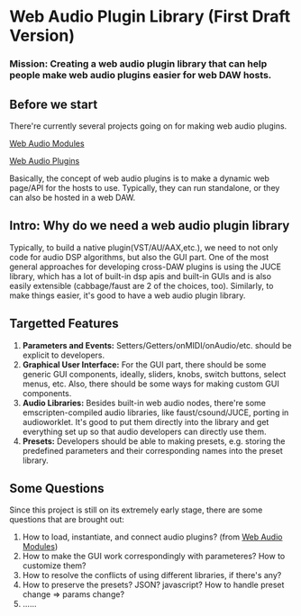 # Web Audio Plugin Library (First Draft Version)

### Mission: Creating a web audio plugin library that can help people make web audio plugins easier for web DAW hosts.

## Before we start
There're currently several projects going on for making web audio plugins. 

[Web Audio Modules](https://github.com/webaudiomodules)

[Web Audio Plugins](https://github.com/micbuffa/WebAudioPlugins)

Basically, the concept of web audio plugins is to make a dynamic web page/API for the hosts to use. Typically, they can run standalone, or they can also be hosted in a web DAW.


## Intro: Why do we need a web audio plugin library

Typically, to build a native plugin(VST/AU/AAX,etc.), we need to not only code for audio DSP algorithms, but also the GUI part. One of the most general approaches for developing cross-DAW plugins is using the JUCE library, which has a lot of built-in dsp apis and built-in GUIs and is also easily extensible (cabbage/faust are 2 of the choices, too). Similarly, to make things easier, it's good to have a web audio plugin library. 

## Targetted Features

1. **Parameters and Events:** Setters/Getters/onMIDI/onAudio/etc. should be explicit to developers.
2. **Graphical User Interface:** For the GUI part, there should be some generic GUI components, ideally, sliders, knobs, switch buttons, select menus, etc. Also, there should be some ways for making custom GUI components.
3. **Audio Libraries:** Besides built-in web audio nodes, there're some emscripten-compiled audio libraries, like faust/csound/JUCE, porting in audioworklet. It's good to put them directly into the library and get everything set up so that audio developers can directly use them. 
4. **Presets:** Developers should be able to making presets, e.g. storing the predefined parameters and their corresponding names into the preset library.


## Some Questions
Since this project is still on its extremely early stage, there are some questions that are brought out:

1. How to load, instantiate, and connect audio plugins? (from [Web Audio Modules](https://github.com/webaudiomodules))
2. How to make the GUI work correspondingly with parameteres? How to customize them?
3. How to resolve the conflicts of using different libraries, if there's any?
4. How to preserve the presets? JSON? javascript? How to handle preset change => params change?
5. ......

